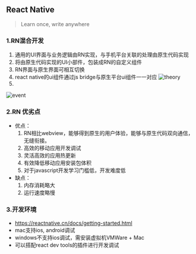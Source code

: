 ## React Native
> Learn once, write anywhere
### 1.RN混合开发
1. 通用的UI界面与业务逻辑由RN实现，与手机平台关联的处理由原生代码实现
2. 将由原生代码实现的UI小部件，包装成RN的自定义组件
3. RN界面与原生界面可相互切换
4. react native的ui组件通过js bridge与原生平台ui组件一一对应 
  ![theory](https://github.com/bearnew/picture/blob/master/mardown/2019-08-18%20react%20native/theory2.png?raw=true)
5.  
  ![event](https://github.com/bearnew/picture/blob/master/mardown/2019-08-18%20react%20native/event.png?raw=true)
### 2.RN 优劣点
* 优点： 
  1. RN相比webview，能够得到原生的用户体验，能够与原生代码双向通信，无缝衔接。 
  2. 高效的移动应用开发调试
  3. 灵活高效的应用热更新
  4. 有效降低移动应用安装包体积
  5. 对于javascript开发学习门槛低，开发难度低
* 缺点：
  1. 内存消耗略大
  2. 运行速度略慢
### 3.开发环境
* https://reactnative.cn/docs/getting-started.html
* mac支持ios, android调试
* windows不支持ios调试，需安装虚拟机VMWare + Mac
* 可以搭配react dev tools的插件进行开发调试
 